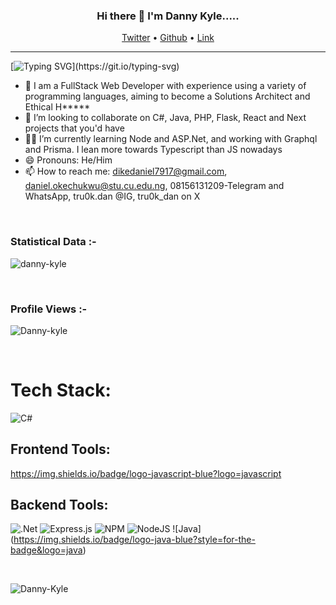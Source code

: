<h3 align="center"> Hi there 👋 I'm Danny Kyle..... </h3>

<p align="center">
  <a href="https://twitter.com/tru0k_dan">Twitter</a> •
  <a href="https://github.com/Danny-Kyle">Github</a> •
  <a href="https://stat-portfolio.vercel.app">Link</a>
</p>

---

[![Typing SVG](https://readme-typing-svg.herokuapp.com?font=comfortaa&color=016EEA&size=24&width=600&lines=Welcome+to+my+github+!!!;I+am+a+Software+Engineer,;and+an+Aspiring+Solutions+Architect.;Nice+to+meet+you!...)](https://git.io/typing-svg)

- 🔭 I am a FullStack Web Developer with experience using a variety of programming languages, aiming to become a Solutions Architect and Ethical H*****
- 👯 I’m looking to collaborate on C#, Java, PHP, Flask, React and Next projects that you'd have
- 👯🌱 I’m currently learning Node and ASP.Net, and working with Graphql and Prisma. I lean more towards Typescript than JS nowadays
- 😄 Pronouns: He/Him
- 📫 How to reach me: dikedaniel7917@gmail.com, daniel.okechukwu@stu.cu.edu.ng, 08156131209-Telegram and WhatsApp, tru0k.dan @IG, tru0k_dan on X

<br>
<h3>Statistical Data :-</h3>
<p><img align="center"
    src="https://github-readme-stats.vercel.app/api/top-langs?username=danny-kyle&show_icons=true&locale=en&bg_color=0d1117&text_color=ffffff&layout=compact"
    alt="danny-kyle" 
    bg_color=#808080/></p>
<br>

<p align="right"> <h3>Profile Views :-</h3> <img src="https://komarev.com/ghpvc/?username=Danny-kyle&label=Profile%20views&color=0e75b6&style=flat"
    alt="Danny-kyle" /> 
  </p>

  <br>

# Tech Stack:
![C#](https://img.shields.io/badge/c%23-%23239120.svg?style=for-the-badge&logo=c-sharp&logoColor=white)

## Frontend Tools:
https://img.shields.io/badge/logo-javascript-blue?logo=javascript

## Backend Tools:
![.Net](https://img.shields.io/badge/.NET-5C2D91?style=for-the-badge&logo=.net&logoColor=white) ![Express.js](https://img.shields.io/badge/express.js-%23404d59.svg?style=for-the-badge&logo=express&logoColor=%2361DAFB) ![NPM](https://img.shields.io/badge/NPM-%23000000.svg?style=for-the-badge&logo=npm&logoColor=white) ![NodeJS](https://img.shields.io/badge/node.js-6DA55F?style=for-the-badge&logo=node.js&logoColor=white) ![Java]
(https://img.shields.io/badge/logo-java-blue?style=for-the-badge&logo=java)

<br>
<p>
  <img align="center" src="https://github-readme-streak-stats.herokuapp.com/?user=Danny-Kyle&theme=dark&background=0d1117&date_format=M%20j%5B%2C%20Y%5D" alt="Danny-Kyle" />
</p>
<br>


<!---

# Github Statistics 📊
<p align="center">
[![Top Langs](https://github-readme-stats.vercel.app/api/top-langs?username=Danny-Kyle&layout=pie)](https://github.com/anuraghazra/github-readme-stats)
  
<p>&nbsp;
  <img align="center" src="https://github-readme-stats.vercel.app/api/top-langs?username=Danny-Kyle&theme=tokyonight&layout=compact"
    alt="Danny-Kyle" />
</p>
<a href="https://github.com/Danny-Kyle/nextjs-fm-devjobs-app">
  <img align="center" src="https://github-readme-stats.vercel.app/api/pin/?username=Danny-Kyle&repo=nextjs-fm-devjobs-app&title_color=ffffff&text_color=c9cacc&icon_color=2bbc8a&bg_color=1d1f21" />
</a> 

</p>
<br>
<p>&nbsp;
  <img align="center" src="https://github-readme-stats.vercel.app/api?username=Danny-Kyle&show_icons=true&locale=en&hide=contribs,prs&bg_color=0d1117&text_color=ffffff&repo=convoychat"
    alt="Danny-Kyle" />
</p>
<a href="https://github.com/Danny-Kyle">
  <img height="180em" src="https://github-readme-stats.vercel.app/api?username=Danny-Kyle&show_icons=true&theme=github_dark&include_all_commits=true&count_private=true"/>
  <img height="180em" width="50%" src="https://github-readme-stats-eight-theta.vercel.app/api/top-langs/?username=Danny-Kyle&layout=compact&langs_count=8&theme=dark"/>
</a>
<p>&nbsp;
  <img align="center" src="https://github-readme-stats.vercel.app/api/top-langs/?username=Danny-Kyle&theme=tokyonight&layout=compact"
    alt="Danny-Kyle" />
</p>
---!>

